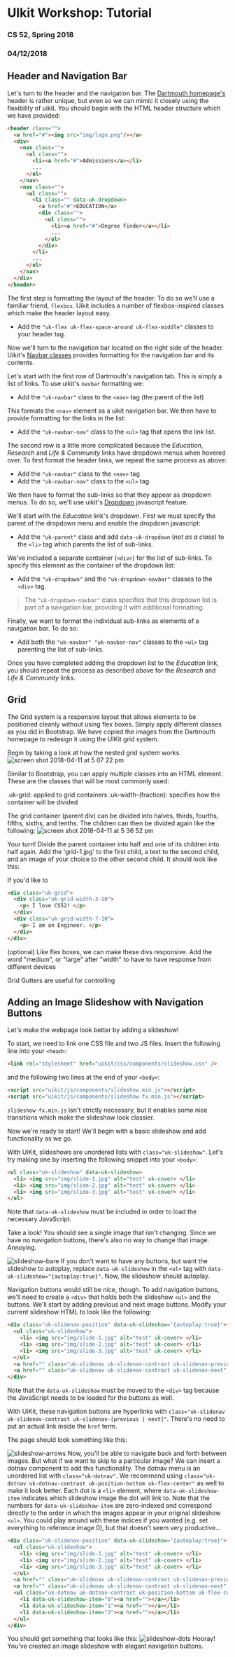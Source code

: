 # UIkit Workshop: Tutorial

### CS 52, Spring 2018

### 04/12/2018

## Header and Navigation Bar

Let's turn to the header and the navigation bar. The [Dartmouth homepage's](https:www.dartmouth.edu) header is rather unique, but even so we can mimic it closely using the flexibility of uikit. You should begin with the HTML header structure which we have provided:

```HTML
<header class="">
  <a href="#"><img src="img/logo.png"/></a>
  <div>
    <nav class="">
      <ul class="">
        <li><a href="#">Admissions</a></li>
        ...
      </ul>
    </nav>
    <nav class="">
      <ul class="">
        <li class="" data-uk-dropdown>
          <a href="#">EDUCATION</a>
          <div class="">
            <ul class="">
              <li><a href="#">Degree Finder</a></li>
              ...
            </ul>
          </div>
        </li>
        ...
      </ul>
    </nav>
  </div>
</header>

```
The first step is formatting the layout of the header. To do so we'll use a familiar friend, `flexbox`. Uikit includes a number of flexbox-inspired classes which make the header layout easy.
* Add the `"uk-flex uk-flex-space-around uk-flex-middle"` classes to your header tag.

Now we'll turn to the navigation bar located on the right side of the header. Uikit's [Navbar classes](https://getuikit.com/v2/docs/navbar.html) provides formatting for the navigation bar and its contents.

Let's start with the first row of Dartmouth's navigation tab. This is simply a list of links. To use uikit's `navbar` formatting we:

* Add the `"uk-navbar"` class to the `<nav>` tag (the parent of the list)

This formats the `<nav>` element as a uikit navigation bar. We then have to provide formatting for the links in the list:

* Add the `"uk-navbar-nav"` class to the `<ul>` tag that opens the link list.  

The second row is a little more complicated because the *Education*, *Research* and *Life & Community* links have dropdown menus when hovered over. To first format the header links, we repeat the same process as above:
* Add the `"uk-navbar"` class to the `<nav>` tag
* Add the `"uk-navbar-nav"` class to the `<ul>` tag.

We then have to format the sub-links so that they appear as dropdown menus. To do so, we'll use uikit's [Dropdown](https://getuikit.com/v2/docs/dropdown.html) javascript feature.

We'll start with the *Education* link's dropdown. First we must specify the parent of the dropdown menu and enable the dropdown javascript:

* Add the `"uk-parent"` class and add `data-uk-dropdown` (*not as a class*) to the `<li>` tag which parents the list of sub-links.

We've included a separate container (`<div>`) for the list of sub-links. To specify this element as the container of the dropdown list:

* Add the `"uk-dropdown"` and the `"uk-dropdown-navbar"` classes to the `<div>` tag.

> The `"uk-dropdown-navbar"` class specifies that this dropdown list is part of a navigation bar, providing it with additional formatting.

Finally, we want to format the individual sub-links as elements of a navigation bar. To do so:

* Add both the `"uk-navbar" "uk-navbar-nav"` classes to the `<ul>` tag parenting the list of sub-links.

Once you have completed adding the dropdown list to the *Education* link, you should repeat the process as described above for the *Research* and *Life & Community* links.

## Grid
The Grid system is a responsive layout that allows elements to be positioned
cleanly without using flex boxes. Simply apply different classes as you did in
Bootstrap. We have copied the images from the Dartmouth homepage to redesign it
using the UIKit grid system.

Begin by taking a look at how the nested grid system works.
![screen shot 2018-04-11 at 5 07 22 pm](https://user-images.githubusercontent.com/25258775/38643654-e0c87aa4-3dab-11e8-94e0-e7df16a1ff73.png)

Similar to Bootstrap, you can apply multiple classes into an HTML element. These are
the classes that will be most commonly used:

.uk-grid: applied to grid containers
.uk-width-(fraction): specifies how the container will be divided

The grid container (parent div) can be divided into halves, thirds, fourths,
fifths, sixths, and tenths. The children can then be divided again like the following:
![screen shot 2018-04-11 at 5 36 52 pm](https://user-images.githubusercontent.com/25258775/38644571-fbe88042-3dae-11e8-9436-f9437f4a98ef.png)

Your turn! Divide the parent container into half and one of its children into half
again. Add the 'grid-1.jpg' to the first child, a text to the second child, and
an image of your choice to the other second child. It should look like this:

If you'd like to

```html
<div class="uk-grid">
  <div class="uk-grid-width-3-10">
    <p> I love CS52! </p>
  </div>
  <div class="uk-grid-width-7-10">
    <p> I am an Engineer. </p>
  </div>
</div>
```
(optional) Like flex boxes, we can make these divs responsive. Add the word
"medium", or "large" after "width" to have to have response from different
devices

Grid Gutters are useful for controlling

## Adding an Image Slideshow with Navigation Buttons

Let's make the webpage look better by adding a slideshow!

To start, we need to link one CSS file and two JS files. Insert the following line into your `<head>`:

```html
<link rel="stylesheet" href="uikit/css/components/slideshow.css" />
```

and the following two lines at the end of your `<body>`:

```html
<script src="uikit/js/components/slideshow.min.js"></script>
<script src="uikit/js/components/slideshow-fx.min.js"></script>
```

`slideshow-fx.min.js` isn't strictly necessary, but it enables some nice transitions which make the slideshow look classier.

Now we're ready to start! We'll begin with a basic slideshow and add functionality as we go.

With UiKit, slideshows are unordered lists with `class="uk-slideshow"`. Let's try making one by inserting the following snippet into your `<body>`:

```html
<ul class="uk-slideshow" data-uk-slideshow>
  <li> <img src="img/slide-1.jpg" alt="test" uk-cover> </li>
  <li> <img src="img/slide-2.jpg" alt="test" uk-cover> </li>
  <li> <img src="img/slide-3.jpg" alt="test" uk-cover> </li>
</ul>
```

Note that `data-uk-slideshow` must be included in order to load the necessary JavaScript.

Take a look! You should see a single image that isn't changing. Since we have no navigation buttons, there's also no way to change that image. Annoying.

![slideshow-bare](tutorial-screenshots/slideshow.png)
If you don't want to have any buttons, but want the slideshow to autoplay, replace `data-uk-slideshow` in the `<ul>` tag with `data-uk-slideshow="{autoplay:true}"`. Now, the slideshow should autoplay.

Navigation buttons would still be nice, though. To add navigation buttons, we'll need to create a `<div>` that holds both the slideshow `<ul>` and the buttons. We'll start by
adding previous and next image buttons. Modify your current slideshow HTML to look like the following:

```html
<div class="uk-slidenav-position" data-uk-slideshow="{autoplay:true}">
  <ul class="uk-slideshow">
    <li> <img src="img/slide-1.jpg" alt="test" uk-cover> </li>
    <li> <img src="img/slide-2.jpg" alt="test" uk-cover> </li>
    <li> <img src="img/slide-3.jpg" alt="test" uk-cover> </li>
  </ul>
  <a href="" class="uk-slidenav uk-slidenav-contrast uk-slidenav-previous" data-uk-slideshow-item="previous"></a>
  <a href="" class="uk-slidenav uk-slidenav-contrast uk-slidenav-next" data-uk-slideshow-item="next"></a>
</div>
```

Note that the `data-uk-slideshow` must be moved to the `<div>` tag because the JavaScript needs to be loaded for the buttons as well.

With UiKit, these navigation buttons are hyperlinks with `class="uk-slidenav uk-slidenav-contrast uk-slidenav-[previous | next]"`. There's no need to put an actual link inside the `href` term.

The page should look something like this:

![slideshow-arrows](tutorial-screenshots/slideshow-arrows.png)
Now, you'll be able to navigate back and forth between images. But what if we want to skip to a particular image? We can insert a dotnav component to add this functionality. The dotnav menu is an unordered list with `class="uk-dotnav"`. We recommend using `class="uk-dotnav uk-dotnav-contrast uk-position-bottom uk-flex-center"` as well to make it look better. Each dot is a `<li>` element, where `data-uk-slideshow-item` indicates which slideshow image the dot will link to. Note that the numbers for `data-uk-slideshow-item` are zero-indexed and correspond directly to the order in which the images appear in your original slideshow `<ul>`. You could play around with these indices if you wanted (e.g. set everything to reference image 0), but that doesn't seem very productive...

```html
<div class="uk-slidenav-position" data-uk-slideshow="{autoplay:true}">
  <ul class="uk-slideshow">
    <li> <img src="img/slide-1.jpg" alt="test" uk-cover> </li>
    <li> <img src="img/slide-2.jpg" alt="test" uk-cover> </li>
    <li> <img src="img/slide-3.jpg" alt="test" uk-cover> </li>
  </ul>
  <a href="" class="uk-slidenav uk-slidenav-contrast uk-slidenav-previous" data-uk-slideshow-item="previous"></a>
  <a href="" class="uk-slidenav uk-slidenav-contrast uk-slidenav-next" data-uk-slideshow-item="next"></a>
  <ul class="uk-dotnav uk-dotnav-contrast uk-position-bottom uk-flex-center">
    <li data-uk-slideshow-item="0"><a href=""></a></li>
    <li data-uk-slideshow-item="1"><a href=""></a></li>
    <li data-uk-slideshow-item="2"><a href=""></a></li>
  </ul>
</div>
```

You should get something that looks like this:
![slideshow-dots](tutorial-screenshots/slideshow-dots.png)
Hooray! You've created an image slideshow with elegant navigation buttons.
